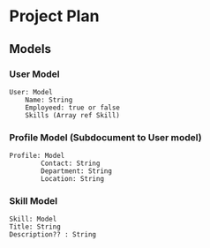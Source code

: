 # Project Plan

## Models

### User Model

```
User: Model
    Name: String
    Employeed: true or false
    Skills (Array ref Skill)

```

### Profile Model (Subdocument to User model)

```
Profile: Model
        Contact: String
        Department: String
        Location: String
```

### Skill Model

```
Skill: Model
Title: String
Description?? : String

```
